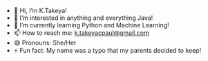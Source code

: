 - 👋 Hi, I’m K.Takeya!
- 👀 I’m interested in anything and everything Java!
- 🌱 I’m currently learning Python and Machine Learning!
- 📫 How to reach me: k.takeyacpaul@gmail.com
- 😄 Pronouns: She/Her
- ⚡ Fun fact: My name was a typo that my parents decided to keep!

<!---
Kuhtuhkuh/Kuhtuhkuh is a ✨ special ✨ repository because its `README.md` (this file) appears on your GitHub profile.
You can click the Preview link to take a look at your changes.
--->
